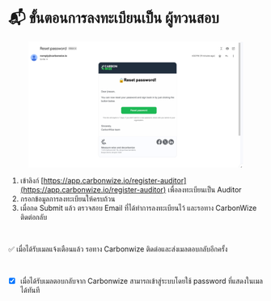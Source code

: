 # 📬 ขั้นตอนการลงทะเบียนเป็น ผู้ทวนสอบ

<figure><img src="../.gitbook/assets/image (3) (1) (1) (1) (1) (1) (1) (1) (1) (1) (1).png" alt=""><figcaption></figcaption></figure>

1. เข้าลิงก์ [https://app.carbonwize.io/register-auditor](https://app.carbonwize.io/register-auditor) เพื่อลงทะเบียนเป็น Auditor
2. กรอกข้อมูลการลงทะเบียนให้ครบถ้วน
3. เมื่อกด Submit แล้ว ตรวจสอบ Email ที่ได้ทำการลงทะเบียนไว้ และรอทาง CarbonWize ติดต่อกลับ



<figure><img src="../.gitbook/assets/image (1) (2).png" alt=""><figcaption></figcaption></figure>

✅ เมื่อได้รับเมลแจ้งเตือนแล้ว รอทาง Carbonwize ติดต่อและส่งเมลตอบกลับอีกครั้ง



<figure><img src="../.gitbook/assets/image (231).png" alt=""><figcaption></figcaption></figure>

* [x] เมื่อได้รับเมลตอบกลับจาก Carbonwize สามารถเข้าสู่ระบบโดยใช้ password ที่แสดงในเมลได้ทันที
